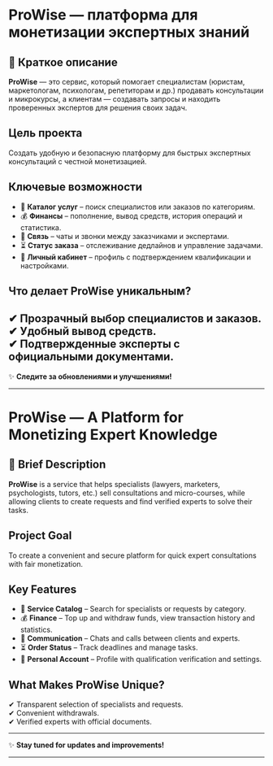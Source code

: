 # ProWise — платформа для монетизации экспертных знаний

## 📌 Краткое описание
**ProWise** — это сервис, который помогает специалистам (юристам, маркетологам, психологам, репетиторам и др.) продавать консультации и микрокурсы, а клиентам — создавать запросы и находить проверенных экспертов для решения своих задач.

## Цель проекта
Создать удобную и безопасную платформу для быстрых экспертных консультаций с честной монетизацией.

## Ключевые возможности
- 🛒 **Каталог услуг** – поиск специалистов или заказов по категориям.
- 💰 **Финансы** – пополнение, вывод средств, история операций и статистика.
- 💬 **Связь** – чаты и звонки между заказчиками и экспертами.
- ⏳ **Статус заказа** – отслеживание дедлайнов и управление задачами.
- 📌 **Личный кабинет** – профиль с подтверждением квалификации и настройками.

## Что делает ProWise уникальным?
✔ Прозрачный выбор специалистов и заказов.  
✔ Удобный вывод средств.  
✔ Подтвержденные эксперты с официальными документами.  
---
✨ **Следите за обновлениями и улучшениями!**

---

# ProWise — A Platform for Monetizing Expert Knowledge

## 📌 Brief Description
**ProWise** is a service that helps specialists (lawyers, marketers, psychologists, tutors, etc.) sell consultations and micro-courses, while allowing clients to create requests and find verified experts to solve their tasks.

## Project Goal
To create a convenient and secure platform for quick expert consultations with fair monetization.

## Key Features
- 🛒 **Service Catalog** – Search for specialists or requests by category.  
- 💰 **Finance** – Top up and withdraw funds, view transaction history and statistics.  
- 💬 **Communication** – Chats and calls between clients and experts.  
- ⏳ **Order Status** – Track deadlines and manage tasks.  
- 📌 **Personal Account** – Profile with qualification verification and settings.

## What Makes ProWise Unique?
✔ Transparent selection of specialists and requests.  
✔ Convenient withdrawals.  
✔ Verified experts with official documents.

---

✨ **Stay tuned for updates and improvements!**

---
